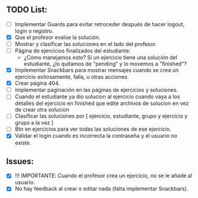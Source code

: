 ## TODO List:

- [ ] Implementar Guards para evitar retroceder después de hacer logout, login o registro.
- [X] Que el profesor evalúe la solución.
- [ ] Mostrar y clasificar las soluciones en el lado del profesor.
- [ ] Página de ejercicios finalizados del estudiante:
  - ¿Cómo manejamos esto? Si un ejercicio tiene una solución del estudiante, ¿lo quitamos de "pending" y lo movemos a "finished"?
- [x] Implementar Snackbars para mostrar mensajes cuando se crea un ejercicio exitosamente, falla, u otras acciones.
- [x] Crear página 404.
- [ ] Implementar paginación en las páginas de ejercicios y soluciones.
- [ ] Cuando el estudiante ya dio solucion al ejercicio cuando vaya a los detalles del ejercicio en finished que edite archivos de solucion en vez de crear otra solucion
- [ ] Clasificar las soluciones por [ ejercicio, estudiante, grupo y ejercicio y grupo a la vez ]
- [ ] Btn en ejercicios para ver todas las soluciones de ese ejercicio.
- [X] Validar el login cuando es incorrecta la contraseña y el usuario no existe.

## Issues:

- [x] !!! IMPORTANTE: Cuando el profesor crea un ejercicio, no se le añade al usuario.
- [x] No hay feedback al crear o editar nada (falta implementar Snackbars).
